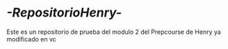 # _-RepositorioHenry-_
Este es un repositorio de prueba del modulo 2 del Prepcourse de Henry ya modificado en vc
